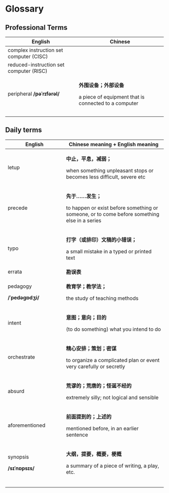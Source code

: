 # Glossary

## Professional Terms

<table data-full-width="true"><thead><tr><th>English</th><th>Chinese</th></tr></thead><tbody><tr><td>complex instruction set computer (CISC)</td><td></td></tr><tr><td>reduced-instruction set computer (RISC)</td><td></td></tr><tr><td>peripheral    <strong>/pəˈrɪfərəl/</strong></td><td><p><strong>外围设备；外部设备</strong></p><p>a piece of equipment that is connected to a computer</p></td></tr><tr><td></td><td></td></tr><tr><td></td><td></td></tr></tbody></table>

## Daily terms&#x20;

<table><thead><tr><th width="169.5">English</th><th>Chinese meaning + English meaning</th></tr></thead><tbody><tr><td>letup</td><td><p><strong>中止，平息，减弱；</strong></p><p>when something unpleasant stops or becomes less difficult, severe etc</p></td></tr><tr><td>precede</td><td><p><strong>先于……发生；</strong></p><p>to happen or exist before something or someone, or to come before something else in a series    </p></td></tr><tr><td>typo</td><td><p><strong>打字（或排印）文稿的小错误；</strong></p><p>a small mistake in a typed or printed text</p></td></tr><tr><td>errata </td><td><strong>勘误表</strong></td></tr><tr><td><p>pedagogy </p><p><strong>/ˈpedəɡɒdʒi/</strong></p></td><td><p><strong>教育学；教学法；</strong></p><p>the study of teaching methods</p></td></tr><tr><td>intent</td><td><p><strong>意图；意向；目的</strong>   </p><p>(to do something) what you intend to do</p></td></tr><tr><td>orchestrate</td><td><p><strong>精心安排；策划；密谋</strong></p><p>to organize a complicated plan or event very carefully or secretly</p></td></tr><tr><td>absurd</td><td><p><strong>荒谬的；荒唐的；怪诞不经的</strong></p><p>extremely silly; not logical and sensible</p></td></tr><tr><td>aforementioned</td><td><p><strong>前面提到的；上述的</strong></p><p>mentioned before, in an earlier sentence</p></td></tr><tr><td><p>synopsis </p><p><strong>/sɪˈnɒpsɪs/</strong></p></td><td><p><strong>大纲，提要，概要，梗概</strong></p><p>a summary of a piece of writing, a play, etc.</p></td></tr><tr><td></td><td></td></tr><tr><td></td><td></td></tr><tr><td></td><td></td></tr></tbody></table>

